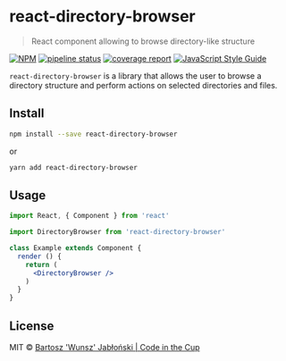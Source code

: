 # react-directory-browser

> React component allowing to browse directory-like structure

[![NPM](https://img.shields.io/npm/v/react-directory-browser.svg)](https://www.npmjs.com/package/react-directory-browser) [![pipeline status](https://gitlab.com/codeinthecup/react-directory-browser/badges/master/pipeline.svg)](https://gitlab.com/codeinthecup/react-directory-browser/commits/master) [![coverage report](https://gitlab.com/codeinthecup/react-directory-browser/badges/master/coverage.svg)](https://gitlab.com/codeinthecup/react-directory-browser/commits/master) [![JavaScript Style Guide](https://img.shields.io/badge/code_style-standard-brightgreen.svg)](https://standardjs.com) 

`react-directory-browser` is a library that allows the user to browse a directory structure and perform actions on selected directories and files.

## Install

```bash
npm install --save react-directory-browser
```
or
```bash
yarn add react-directory-browser
```

## Usage

```jsx
import React, { Component } from 'react'

import DirectoryBrowser from 'react-directory-browser'

class Example extends Component {
  render () {
    return (
      <DirectoryBrowser />
    )
  }
}
```

## License

MIT © [Bartosz 'Wunsz' Jabłoński | Code in the Cup](https://codeinthecup.pl/)
